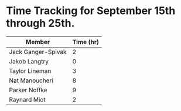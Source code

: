 # Time Tracking for September 15th through 25th.

| Member             | Time (hr) |
|--------------------|-----------|
| Jack Ganger-Spivak | 2         |
| Jakob Langtry      | 0         |
| Taylor Lineman     | 3         |
| Nat Manoucheri     | 8         |
| Parker Noffke      | 9         |
| Raynard Miot       | 2         |
